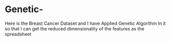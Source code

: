 # Genetic- 
Here is the Breast Cancer Dataset and I have Applied Genetic Algorithm In it  so that I can get the reduced dimensionality of the features as the spreadsheet 
